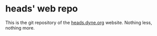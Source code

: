heads' web repo
===============

This is the git repository of the [heads.dyne.org](https://heads.dyne.org)
website. Nothing less, nothing more.
